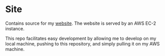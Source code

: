 # Site

Contains source for my [website](http://a3y3.dev). The website is served by an AWS EC-2 instance. 

This repo facilitates easy development by allowing me to develop on my local machine, pushing to this repository, and simply pulling it on my AWS machine.
